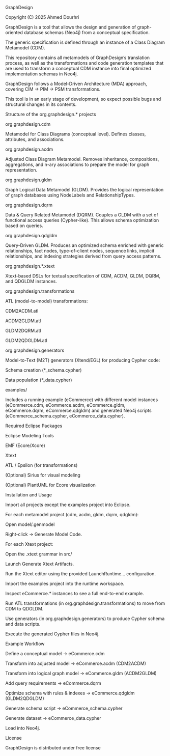 GraphDesign



Copyright (C) 2025 Ahmed Dourhri



GraphDesign is a tool that allows the design and generation of graph-oriented database schemas (Neo4j) from a conceptual specification.



The generic specification is defined through an instance of a Class Diagram Metamodel (CDM).

This repository contains all metamodels of GraphDesign’s translation process, as well as the transformations and code generation templates that are used to transform a conceptual CDM instance into final optimized implementation schemas in Neo4j.



GraphDesign follows a Model-Driven Architecture (MDA) approach, covering CIM → PIM → PSM transformations.



This tool is in an early stage of development, so expect possible bugs and structural changes in its contents.



Structure of the org.graphdesign.\* projects



org.graphdesign.cdm

Metamodel for Class Diagrams (conceptual level). Defines classes, attributes, and associations.



org.graphdesign.acdm

Adjusted Class Diagram Metamodel. Removes inheritance, compositions, aggregations, and n-ary associations to prepare the model for graph representation.



org.graphdesign.gldm

Graph Logical Data Metamodel (GLDM). Provides the logical representation of graph databases using NodeLabels and RelationshipTypes.



org.graphdesign.dqrm

Data \& Query Related Metamodel (DQRM). Couples a GLDM with a set of functional access queries (Cypher-like). This allows schema optimization based on queries.



org.graphdesign.qdgldm

Query-Driven GLDM. Produces an optimized schema enriched with generic relationships, fact nodes, type-of-client nodes, sequence links, implicit relationships, and indexing strategies derived from query access patterns.



org.graphdesign.\*.xtext

Xtext-based DSLs for textual specification of CDM, ACDM, GLDM, DQRM, and QDGLDM instances.



org.graphdesign.transformations

ATL (model-to-model) transformations:



CDM2ACDM.atl



ACDM2GLDM.atl



GLDM2DQRM.atl



GLDM2QDGLDM.atl



org.graphdesign.generators

Model-to-Text (M2T) generators (Xtend/EGL) for producing Cypher code:



Schema creation (\*\_schema.cypher)



Data population (\*\_data.cypher)



examples/

Includes a running example (eCommerce) with different model instances (eCommerce.cdm, eCommerce.acdm, eCommerce.gldm, eCommerce.dqrm, eCommerce.qdgldm) and generated Neo4j scripts (eCommerce\_schema.cypher, eCommerce\_data.cypher).



Required Eclipse Packages



Eclipse Modeling Tools



EMF (Ecore/Xcore)



Xtext



ATL / Epsilon (for transformations)



(Optional) Sirius for visual modeling



(Optional) PlantUML for Ecore visualization



Installation and Usage



Import all projects except the examples project into Eclipse.



For each metamodel project (cdm, acdm, gldm, dqrm, qdgldm):



Open model/<name>.genmodel



Right-click → Generate Model Code.



For each Xtext project:



Open the .xtext grammar in src/



Launch Generate Xtext Artifacts.



Run the Xtext editor using the provided LaunchRuntime… configuration.



Import the examples project into the runtime workspace.



Inspect eCommerce.\* instances to see a full end-to-end example.



Run ATL transformations (in org.graphdesign.transformations) to move from CDM to QDGLDM.



Use generators (in org.graphdesign.generators) to produce Cypher schema and data scripts.



Execute the generated Cypher files in Neo4j.



Example Workflow



Define a conceptual model → eCommerce.cdm



Transform into adjusted model → eCommerce.acdm (CDM2ACDM)



Transform into logical graph model → eCommerce.gldm (ACDM2GLDM)



Add query requirements → eCommerce.dqrm



Optimize schema with rules \& indexes → eCommerce.qdgldm (GLDM2QDGLDM)



Generate schema script → eCommerce\_schema.cypher



Generate dataset → eCommerce\_data.cypher



Load into Neo4j.



License



GraphDesign is distributed under free license

